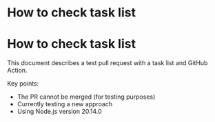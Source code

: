 # How to check task list

# How to check task list

This document describes a test pull request with a task list and GitHub Action.

Key points:
- The PR cannot be merged (for testing purposes)
- Currently testing a new approach
- Using Node.js version 20.14.0
